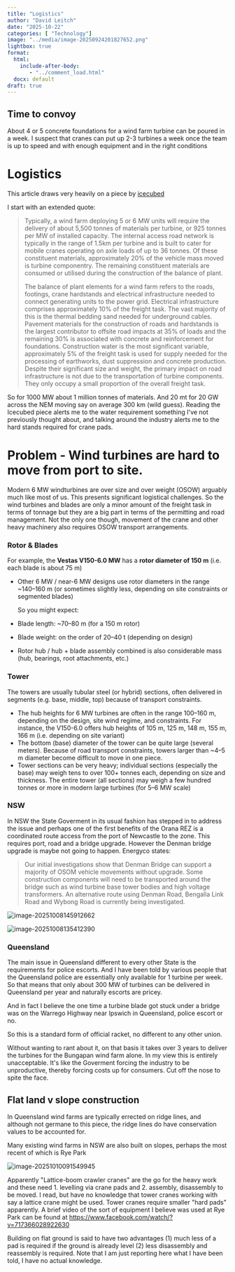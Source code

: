```yaml
---
title: "Logistics"
author: "David Leitch"
date: "2025-10-22"
categories: [ "Technology"]
image: "../media/image-20250924201827652.png"
lightbox: true
format:
  html:
    include-after-body:
       - "../comment_load.html"
  docx: default
draft: true
---
```






## Time to convoy

About 4 or 5 concrete foundations for a wind farm turbine can be poured in a week. I suspect that cranes can put up 2-3 turbines a week once the team is up to speed and with enough equipment and in the right conditions

# Logistics

This article draws very heavily on a piece by [icecubed](https://icubed.com.au/wp-content/uploads/2023/02/Port-to-Project-Logistics-for-Wind-Farms.-A-Practical-assessment-of-Impacts-on-Transport-Infrastructure-1.pdf?utm_source=chatgpt.com)

I start with an extended quote:

> Typically, a wind farm deploying 5 or 6 MW units will require the delivery of about 5,500 tonnes of materials per turbine, or 925 tonnes per MW of installed capacity. The internal access road network is typically in the range of 1.5km per turbine and is built to cater for mobile cranes operating on axle loads of up to 36 tonnes. Of these constituent materials, approximately 20% of the vehicle mass moved is turbine componentry. The remaining constituent materials are consumed or utilised during the construction of the balance of plant.
>
> The balance of plant elements for a wind farm refers to the roads, footings, crane hardstands and electrical infrastructure needed to connect generating units to the power grid. Electrical infrastructure comprises approximately 10% of the freight task. The vast majority of this is the thermal bedding sand needed for underground cables. Pavement materials for the construction of roads and hardstands is the largest contributor to offsite road impacts at 35% of loads and the remaining 30% is associated with concrete and reinforcement for foundations. Construction water is the most significant variable, approximately 5% of the freight task is used for supply needed for the processing of earthworks, dust suppression and concrete production. Despite their significant size and weight, the primary impact on road infrastructure is not due to the transportation of turbine components. They only occupy a small proportion of the overall freight task.

So for 1000 MW about 1 million tonnes of materials. And 20 mt for 20 GW across the NEM moving say on average 300 km (wild guess). Reading the Icecubed piece alerts me to the water requirement something I've not previously thought about, and talking around the industry alerts me to the hard stands required for crane pads.

# Problem - Wind turbines are hard to move from port to site.

Modern 6 MW windturbines are over size and over weight (OSOW) arguably much like most of us. This presents significant logistical challenges. So the wind turbines and blades are only  a minor amount of the freight task in terms of tonnage but they are a big part in terms of the permitting and road management. Not the only one though, movement of the crane and other heavy machinery also requires OSOW transport arrangements.

### **Rotor & Blades**

For example, the **Vestas V150-6.0 MW** has a **rotor diameter of 150 m** (i.e. each blade is about 75 m) 

- Other 6 MW / near-6 MW designs use rotor diameters in the range ~140–160 m (or sometimes slightly less, depending on site constraints or segmented blades) 

  So you might expect:

- Blade length: ~70–80 m (for a 150 m rotor)

- Blade weight: on the order of 20–40 t (depending on design)
- Rotor hub / hub + blade assembly combined is also considerable mass (hub, bearings, root attachments, etc.)

### **Tower**

The towers are usually tubular steel (or hybrid) sections, often delivered in segments (e.g. base, middle, top) because of transport constraints. 

- The hub heights for 6 MW turbines are often in the range 100–160 m, depending on the design, site wind regime, and constraints. For instance, the V150-6.0 offers hub heights of 105 m, 125 m, 148 m, 155 m, 166 m (i.e. depending on site variant) 
- The bottom (base) diameter of the tower can be quite large (several meters). Because of road transport constraints, towers larger than ~4–5 m diameter become difficult to move in one piece. 
- Tower sections can be very heavy; individual sections (especially the base) may weigh tens to over 100+ tonnes each, depending on size and thickness. The entire tower (all sections) may weigh a few hundred tonnes or more in modern large turbines (for 5–6 MW scale)

### NSW

In NSW the State Goverment in its usual fashion has stepped in to address the issue and perhaps one of the first benefits of the Orana REZ is a coordinated route access from the port of Newcastle to the zone.  This requires port, road and a bridge upgrade. However the Denman bridge upgrade is maybe not going to happen. Energyco states:

> Our initial investigations show that Denman Bridge can support a majority of OSOM vehicle movements without upgrade. Some construction components will need to be transported around the bridge such as wind turbine base tower bodies and high voltage transformers. An alternative route using Denman Road, Bengalla Link Road and Wybong Road is currently being investigated.

![image-20251008145912662](../media/image-20251008145912662.png)



![image-20251008135412390](../media/image-20251008135412390.png)

### Queensland

The main issue in Queensland different to every other State is the requirements for police escorts. And I have been told by various people that the Queensland police are essentially only available for 1 turbine per week. So that means that only about 300 MW of turbines can be delivered in Queensland per year and naturally escorts are pricey.

And in fact I believe the one time a turbine blade got stuck under a bridge was on the Warrego Highway near Ipswich in  Queensland, police escort or no.

So this is a standard form of official racket, no different to any other union. 

Without wanting to rant about it, on that basis it takes over 3 years to deliver the turbines for the Bungapan wind farm alone. In my view this is entirely unacceptable. It's like the Goverment forcing the industry to be unproductive, thereby forcing costs up for consumers. Cut off the nose to spite the face.

## Flat land v slope construction

In Queensland wind farms are typically errected on ridge lines, and although not germane to this piece, the ridge lines do have conservation values to be accounted for.

Many existing wind farms in NSW are also built on slopes, perhaps the most recent of which is Rye Park 

![image-20251010091549945](../media/image-20251010091549945.png)

Apparently "Lattice-boom crawler cranes" are the go for the heavy work and these need 1. levelling via crane pads and 2. assembly, disassembly to be moved. I read, but have no knowledge that tower cranes working with say a lattice crane might be used. Tower cranes require smaller "hard pads" apparently. A brief video of the sort of equipment I believe was used at Rye Park can be found at https://www.facebook.com/watch/?v=717366028922630 

Building on flat ground is said to have two  advantages (1) much less of a pad is required if the ground is already level (2) less disassembly and reassembly is required. Note that I am just reporting here what I have been told, I have no actual knowledge. 